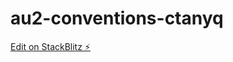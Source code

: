 # au2-conventions-ctanyq

[Edit on StackBlitz ⚡️](https://stackblitz.com/edit/au2-conventions-6kyroj)